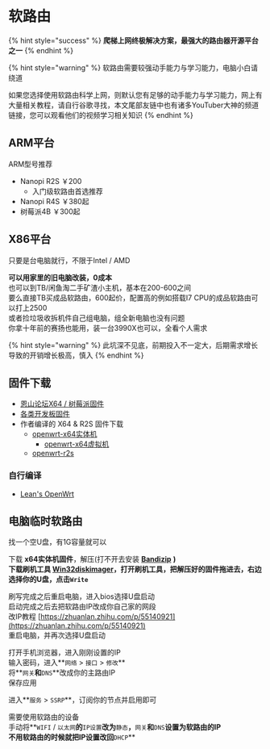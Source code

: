 # 软路由

{% hint style="success" %}
**爬梯上网终极解决方案，最强大的路由器开源平台之一**
{% endhint %}

{% hint style="warning" %}
软路由需要较强动手能力与学习能力，电脑小白请绕道

如果您选择使用软路由科学上网，则默认您有足够的动手能力与学习能力，网上有大量相关教程，请自行谷歌寻找，本文尾部友链中也有诸多YouTuber大神的频道链接，您可以观看他们的视频学习相关知识
{% endhint %}

## ARM平台

ARM型号推荐

* Nanopi R2S ￥200
  * 入门级软路由首选推荐
* Nanopi R4S ￥380起
* 树莓派4B ￥300起

## X86平台

只要是台电脑就行，不限于Intel / AMD

**可以用家里的旧电脑改装，0成本**  
也可以到TB/闲鱼淘二手矿渣小主机，基本在200-600之间  
要么直接TB买成品软路由，600起价，配置高的例如搭载I7 CPU的成品软路由可以打上2500  
或者捡垃圾收拆机件自己组电脑，组全新电脑也没有问题  
你拿十年前的赛扬也能用，装一台3990X也可以，全看个人需求

{% hint style="warning" %}
此坑深不见底，前期投入不一定大，后期需求增长导致的开销增长极高，慎入
{% endhint %}

## 固件下载

* [恩山论坛X64 / 树莓派固件](https://www.right.com.cn/forum/thread-3777668-1-1.html)
* [各类开发板固件](https://github.com/ruoyizhou/OpenWRT-For-Pi)
* 作者编译的 X64 & R2S 固件下载
  * [openwrt-x64实体机](https://github.com/EYW-015/Oculus-guide-China/releases/download/openwrt-x64/openwrt-x86-64-generic-squashfs-combined-efi.img.gz) 
    * [openwrt-x64虚拟机](https://github.com/EYW-015/Oculus-guide-China/releases/download/openwrt-x64/openwrt-x86-64-generic-squashfs-combined-efi.vmdk)
  * [openwrt-r2s](https://github.com/EYW-015/Oculus-guide-China/releases/download/openwrt-r2s/openwrt-rockchip-armv8-friendlyarm_nanopi-r2s-squashfs-sysupgrade.img.gz)

### 自行编译

* [Lean's OpenWrt](https://github.com/coolsnowwolf/lede)

## 电脑临时软路由

找一个空U盘，有1G容量就可以

下载 **x64实体机固件**，解压\(打不开去安装 [**Bandizip**](https://cn.bandisoft.com/bandizip/) ****\)  
下载刷机工具 [**Win32diskimager**](https://sourceforge.net/projects/win32diskimager/)，打开刷机工具，把解压好的固件拖进去，右边选择你的U盘，点击**`Write`**

刷写完成之后重启电脑，进入bios选择U盘启动  
启动完成之后去把软路由IP改成你自己家的网段  
改IP教程 [https://zhuanlan.zhihu.com/p/55140921](https://zhuanlan.zhihu.com/p/55140921)  
重启电脑，并再次选择U盘启动

打开手机浏览器，进入刚刚设置的IP  
输入密码，进入**`网络` &gt; `接口` &gt; `修改`**  
将**`网关`**和**`DNS`**改成你的主路由IP  
保存应用

进入**`服务` &gt; `SSRP`**，订阅你的节点并启用即可

需要使用软路由的设备  
手动将**`WIFI` / `以太网`**的**`IP设置`**改为**`静态`**，**`网关`**和**`DNS`**设置为软路由的IP  
不用软路由的时候就把IP设置改回**`DHCP`**

